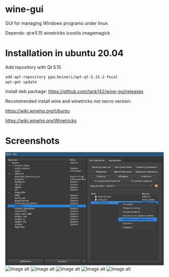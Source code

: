 # wine-gui
GUI for managing Windows programs under linux.

Depends: qt=>5.15 winetricks icoutils imagemagick

# Installation in ubuntu 20.04
Add repository with Qt 5.15
```
add-apt-repository ppa:beineri/opt-qt-5.15.2-focal
apt-get update
```
Install deb package: https://github.com/tank142/wine-gui/releases

Recommended install wine and winetricks not necro version:

https://wiki.winehq.org/Ubuntu

https://wiki.winehq.org/Winetricks

# Screenshots
![Image alt](https://github.com/tank142/wine-gui/raw/qt6/screenshot1.jpg)
![Image alt](https://github.com/tank142/wine-gui/raw/qt6/screenshot6.jpg)
![Image alt](https://github.com/tank142/wine-gui/raw/qt6/screenshot3.jpg)
![Image alt](https://github.com/tank142/wine-gui/raw/qt6/screenshot2.jpg)
![Image alt](https://github.com/tank142/wine-gui/raw/qt6/screenshot4.jpg)
![Image alt](https://github.com/tank142/wine-gui/raw/qt6/screenshot5.jpg)
